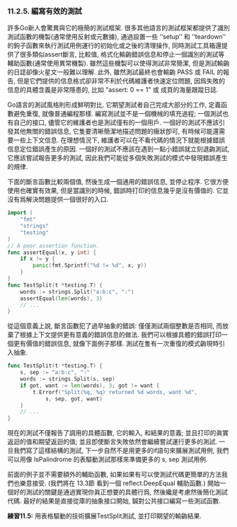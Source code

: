 ### 11.2.5. 編寫有效的測試


許多Go新人會驚異與它的極簡的測試框架. 很多其他語言的測試框架都提供了識別測試函數的機製(通常使用反射或元數據), 通過設置一些 ‘‘setup’’ 和 ‘‘teardown’’ 的鉤子函數來執行測試用例運行的初始化或之後的清理操作, 同時測試工具箱還提供了很多類似assert斷言, 比較值, 格式化輸齣錯誤信息和停止一個識別的測試等輔助函數(通常使用異常機製). 雖然這些機製可以使得測試非常簡潔, 但是測試輸齣的日誌卻像火星文一般難以理解. 此外, 雖然測試最終也會輸齣 PASS 或 FAIL 的報告, 但是它們提供的信息格式卻非常不利於代碼維護者快速定位問題, 因爲失敗的信息的具體含義是非常隱患的, 比如 "assert: 0 == 1" 或 成頁的海量跟蹤日誌.

Go語言的測試風格則形成鮮明對比. 它期望測試者自己完成大部分的工作, 定義函數避免重復, 就像普通編程那樣. 編寫測試並不是一個機械的填充過程; 一個測試也有自己的接口, 儘管它的維護者也是測試僅有的一個用戶. 一個好的測試不應該引發其他無關的錯誤信息, 它隻要清晰簡潔地描述問題的癥狀卽可, 有時候可能還需要一些上下文信息. 在理想情況下, 維護者可以在不看代碼的情況下就能根據錯誤信息定位錯誤產生的原因. 一個好的測試不應該在遇到一點小錯誤就立刻退齣測試, 它應該嘗試報告更多的測試, 因此我們可能從多個失敗測試的模式中發現錯誤產生的規律.

下面的斷言函數比較兩個值, 然後生成一個通用的錯誤信息, 並停止程序. 它很方便使用也確實有效果, 但是當識別的時候, 錯誤時打印的信息幾乎是沒有價值的. 它並沒有爲解決問題提供一個很好的入口.

```Go
import (
	"fmt"
	"strings"
	"testing"
)
// A poor assertion function.
func assertEqual(x, y int) {
	if x != y {
		panic(fmt.Sprintf("%d != %d", x, y))
	}
}
func TestSplit(t *testing.T) {
	words := strings.Split("a:b:c", ":")
	assertEqual(len(words), 3)
	// ...
}
```

從這個意義上說, 斷言函數犯了過早抽象的錯誤: 僅僅測試兩個整數是否相同, 而放棄了根據上下文提供更有意義的錯誤信息的做法. 我們可以根據具體的錯誤打印一個更有價值的錯誤信息, 就像下面例子那樣. 測試在隻有一次重復的模式齣現時引入抽象.

```Go
func TestSplit(t *testing.T) {
	s, sep := "a:b:c", ":"
	words := strings.Split(s, sep)
	if got, want := len(words), 3; got != want {
		t.Errorf("Split(%q, %q) returned %d words, want %d",
			s, sep, got, want)
	}
	// ...
}
```

現在的測試不僅報告了調用的具體函數, 它的輸入, 和結果的意義; 並且打印的眞實返迴的值和期望返迴的值; 並且卽使斷言失敗依然會繼續嘗試運行更多的測試. 一旦我們寫了這樣結構的測試, 下一步自然不是用更多的if語句來擴展測試用例, 我們可以用像 IsPalindrome 的表驅動測試那樣來準備更多的 s, sep 測試用例.

前面的例子並不需要額外的輔助函數, 如果如果有可以使測試代碼更簡單的方法我們也樂意接受. (我們將在 13.3節 看到一個 reflect.DeepEqual 輔助函數.) 開始一個好的測試的關鍵是通過實現你眞正想要的具體行爲, 然後纔是考慮然後簡化測試代碼. 最好的結果是直接從庫的抽象接口開始, 鍼對公共接口編寫一些測試函數.

**練習11.5:** 用表格驅動的技術擴展TestSplit測試, 並打印期望的輸齣結果.


